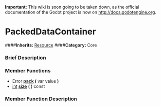 **Important:** This wiki is soon going to be taken down, as the official documentation of the Godot project is now on http://docs.godotengine.org.

#  PackedDataContainer  
####**Inherits:** [Resource](class_resource)
####**Category:** Core

###  Brief Description  


###  Member Functions 
  * Error  **[pack](#pack)**  **(** var value  **)**
  * [int](class_int)  **[size](#size)**  **(** **)** const

###  Member Function Description  
